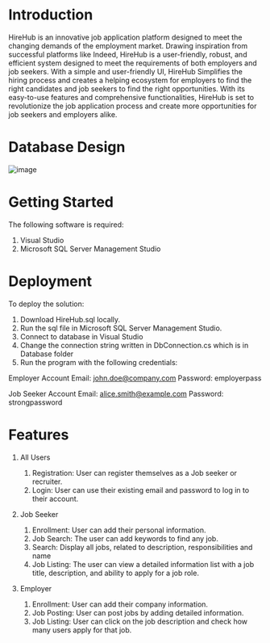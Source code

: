 # Introduction 
HireHub is an innovative job application platform designed to meet the changing demands of the employment
market. Drawing inspiration from successful platforms like Indeed, HireHub is a user-friendly, robust, and
efficient system designed to meet the requirements of both employers and job seekers. With a simple and
user-friendly UI, HireHub Simplifies the hiring process and creates a helping ecosystem for employers to find
the right candidates and job seekers to find the right opportunities. With its easy-to-use features and
comprehensive functionalities, HireHub is set to revolutionize the job application process and create more
opportunities for job seekers and employers alike.

# Database Design
![image](https://github.com/jadanez/HireHub/assets/122333839/b74a4de3-8820-485f-b7a6-3b647ccd28d5)

# Getting Started
The following software is required:
1. Visual Studio
2. Microsoft SQL Server Management Studio

# Deployment
To deploy the solution:
1. Download HireHub.sql locally.
2. Run the sql file in Microsoft SQL Server Management Studio.
3. Connect to database in Visual Studio
4. Change the connection string written in DbConnection.cs which is in Database folder
5. Run the program with the following credentials:

Employer Account
      Email: john.doe@company.com
      Password: employerpass

Job Seeker Account
      Email: alice.smith@example.com
      Password: strongpassword
  
# Features  

1. All Users
   1. Registration: User can register themselves as a Job seeker or recruiter.
   2. Login: User can use their existing email and password to log in to their account.
  
3. Job Seeker
   1. Enrollment: User can add their personal information.
   2. Job Search: The user can add keywords to find any job.
   3. Search: Display all jobs, related to description, responsibilities and name
   4. Job Listing: The user can view a detailed information list with a job title, description, and ability to apply for a job role.
4. Employer
   1. Enrollment: User can add their company information.
   2. Job Posting: User can post jobs by adding detailed information.
   3. Job Listing: User can click on the job description and check how many users apply for that job.
